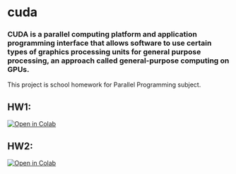 # cuda

### CUDA is a parallel computing platform and application programming interface that allows software to use certain types of graphics processing units for general purpose processing, an approach called general-purpose computing on GPUs.

This project is school homework for Parallel Programming subject.

## HW1:
[![Open in Colab](https://colab.research.google.com/assets/colab-badge.svg)](https://colab.research.google.com/github/drwpls/cuda/blob/HW1/HW1/HW1.ipynb)

## HW2:
[![Open in Colab](https://colab.research.google.com/assets/colab-badge.svg)](https://colab.research.google.com/github/drwpls/cuda/blob/HW2/HW2/HW2.ipynb)
